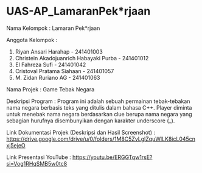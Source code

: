 # UAS-AP_LamaranPek*rjaan

Nama Kelompok : Lamaran Pek*rjaan

Anggota Kelompok :
1. Riyan Ansari Harahap	- 241401003
2. Christein Akadojuanrich Habayaki Purba	- 241401012
3. El Fahreza Sufi - 241401042
4. Cristoval Pratama Siahaan - 241401057
5. M. Zidan Ruriano AG - 241401063

Nama Projek : Game Tebak Negara

Deskripsi Program :
Program ini adalah sebuah permainan tebak-tebakan nama negara berbasis teks yang ditulis dalam bahasa C++. Player diminta untuk menebak nama negara berdasarkan clue berupa nama negara yang sebagian hurufnya disembunyikan dengan karakter underscore (_).

Link Dokumentasi Projek (Deskripsi dan Hasil Screenshot) : https://drive.google.com/drive/u/0/folders/1M8C5ZvLglZquWlLK8icL045cnxj5ejeO

Link Presentasi YouTube : https://youtu.be/ERGGTqw1rsE?si=Vog1RHqSMB5w0tc8
